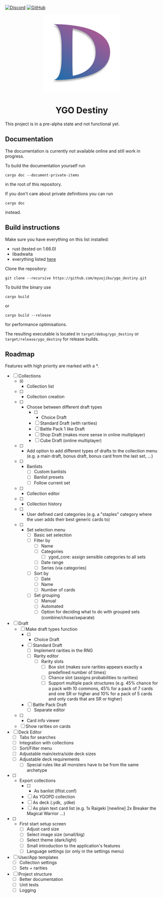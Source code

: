 [![Discord](https://img.shields.io/discord/1069639833816932413?color=%237289DA&label=Discord&logo=discord&logoColor=%23FFFFFF&style=flat-square)](https://discord.gg/UF2DmuPd3P)
[![GitHub](https://img.shields.io/github/license/myuujiku/ygo_destiny?logo=gnu&label=License&logoColor=%23FFFFFF&style=flat-square)](./COPYING)

<div align="center"><img src="resources/icons/hicolor/scalable/com.myujiku.ygo_destiny.svg"><h1>YGO Destiny</h1></div>


This project is in a pre-alpha state and not functional yet.

## Documentation
The documentation is currently *not* available online and still work in progress.

To build the documentation yourself run
```
cargo doc --document-private-items
```
in the root of this repository.

If you don't care about private definitions you can run
```
cargo doc
```
instead.

## Build instructions
Make sure you have everything on this list installed:
- rust (tested on 1.66.0)
- libadwaita
- everything listed [here](https://gtk-rs.org/gtk4-rs/git/book/installation.html)

Clone the repository:
```
git clone --recursive https://github.com/myuujiku/ygo_destiny.git
```

To build the binary use
```
cargo build
```
or
```
cargo build --release
```
for performance optimisations.

The resulting executable is located in `target/debug/ygo_destiny` or `target/release/ygo_destiny` for release builds.

## Roadmap

Features with high priority are marked with a *.

- [ ] Collections
    - [x] * Collection list
    - [ ] * Collection creation
    - [ ] * Choose between different draft types
        - [ ] * Choice Draft
        - [ ] Standard Draft (with rarities)
        - [ ] Battle Pack 1 like Draft
        - [ ] Shop Draft (makes more sense in online multiplayer)
        - [ ] Cube Draft (online multiplayer)
    - [ ] * Add option to add different types of drafts to the collection menu (e.g. a main draft, bonus draft, bonus card from the last set, ...)
    - [ ] * Banlists
        - [ ] Custom banlists
        - [ ] Banlist presets
        - [ ] Follow current set
    - [ ] * Collection editor
    - [ ] * Collection history
    - [ ] * User defined card categories (e.g. a "staples" category where the user adds their best generic cards to)
    - [ ] * Set selection menu
        - [ ] Basic set selection
        - [ ] Filter by
            - [ ] Name
            - [ ] Categories
                - [ ] ygod_core: assign sensible categories to all sets
            - [ ] Date range
            - [ ] Series (via categories)
        - [ ] Sort by
            - [ ] Date
            - [ ] Name
            - [ ] Number of cards
        - [ ] Set grouping
            - [ ] Manual
            - [ ] Automated
            - [ ] Option for deciding what to do with grouped sets (combine/chose/separate)
- [ ] Draft
    - [ ] Make draft types function
        - [ ] * Choice Draft
        - [ ] Standard Draft
            - [ ] Implement rarities in the RNG
            - [ ] Rarity editor
                - [ ] Rarity slots
                    - [ ] Box slot (makes sure rarities appears exactly a predefined number of times)
                    - [ ] Chance slot (assigns probabilities to rarities)
                    - [ ] Support multiple pack structures (e.g. 45% chance for a pack with 10 commons, 45% for a pack of 7 cards and one SR or higher and 10% for a pack of 5 cards and only cards that are SR or higher)
        - [ ] Battle Pack Draft
            - [ ] Separate editor
    - [ ] * Card info viewer
    - [ ] Show rarities on cards
- [ ] Deck Editor
    - [ ] Tabs for searches
    - [ ] Integration with collections
    - [ ] Sort/Filter menu
    - [ ] Adjustable main/extra/side deck sizes
    - [ ] Adjustable deck requirements
        - [ ] Special rules like all monsters have to be from the same archetype
- [ ] * Export collections
    - [ ] * As banlist (lflist.conf)
    - [ ] As YGOPD collection
    - [ ] As deck (.ydk, .ydke)
    - [ ] As plain text card list (e.g. 1x Raigeki [newline] 2x Breaker the Magical Warrior ...)
- [ ] * First start setup screen
    - [ ] Adjust card size
    - [ ] Select image size (small/big)
    - [ ] Select theme (dark/light)
    - [ ] Small introduction to the application's features
    - [ ] Language settings (or only in the settings menu)
- [ ] User/App templates
    - [ ] Collection settings
    - [ ] Sets + rarities
- [ ] Project structure
    - [ ] Better documentation
    - [ ] Unit tests
    - [ ] Logging
